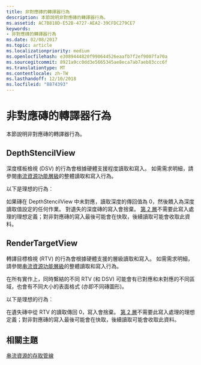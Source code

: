 ```yaml
---
title: 非對應磚的轉譯器行為
description: 本節說明非對應磚的轉譯器行為。
ms.assetid: AC7B818D-E52B-4727-AEA2-39CFDC279CE7
keywords:
- 非對應磚的轉譯器行為
ms.date: 02/08/2017
ms.topic: article
ms.localizationpriority: medium
ms.openlocfilehash: e3089444820f990644526eaafb7f2ef9007fa70a
ms.sourcegitcommit: 8921a9cc0dd3e5665345ae8eca7ab7aeb83ccc6f
ms.translationtype: MT
ms.contentlocale: zh-TW
ms.lasthandoff: 12/10/2018
ms.locfileid: "8874393"
---
```

# <a name="span-iddirect3dconceptsrasterizerbehaviorwithnon-mappedtilesspanrasterizer-behavior-with-non-mapped-tiles"></a><span id="direct3dconcepts.rasterizer_behavior_with_non-mapped_tiles"></span>非對應磚的轉譯器行為


本節說明非對應磚的轉譯器行為。

## <a name="span-iddepthstencilviewspanspan-iddepthstencilviewspanspan-iddepthstencilviewspandepthstencilview"></a><span id="DepthStencilView"></span><span id="depthstencilview"></span><span id="DEPTHSTENCILVIEW"></span>DepthStencilView


深度樣板檢視 (DSV) 的行為會根據硬體支援程度讀取和寫入。 如需需求明細，請參閱[串流資源功能層級](streaming-resources-features-tiers.md)的整體讀取和寫入行為。

以下是理想的行為︰

如果磚在 DepthStencilView 中未對應，讀取深度的傳回值為 0，然後饋入為深度讀取值設定的任何作業。 對遺失的深度磚的寫入會捨棄。 [第 2 層](tier-2.md)不需要此寫入處理的理想定義；對非對應磚的寫入最後可能會在快取，後續讀取可能會收取此資料。

## <a name="span-idrendertargetviewspanspan-idrendertargetviewspanspan-idrendertargetviewspanrendertargetview"></a><span id="RenderTargetView"></span><span id="rendertargetview"></span><span id="RENDERTARGETVIEW"></span>RenderTargetView


轉譯目標檢視 (RTV) 的行為會根據硬體支援的層級讀取和寫入。 如需需求明細，請參閱[串流資源功能層級](streaming-resources-features-tiers.md)的整體讀取和寫入行為。

在所有實作上，同時繫結的不同 RTV (和 DSV) 可能會有已對應和未對應的不同區域，也會有不同大小的表面格式 (亦即不同磚圖形)。

以下是理想的行為︰

在遺失磚中從 RTV 的讀取傳回 0，寫入會捨棄。 [第 2 層](tier-2.md)不需要此寫入處理的理想定義；對非對應磚的寫入最後可能會在快取，後續讀取可能會收取此資料。

## <a name="span-idrelated-topicsspanrelated-topics"></a><span id="related-topics"></span>相關主題


[串流資源的存取管線](pipeline-access-to-streaming-resources.md)

 

 




